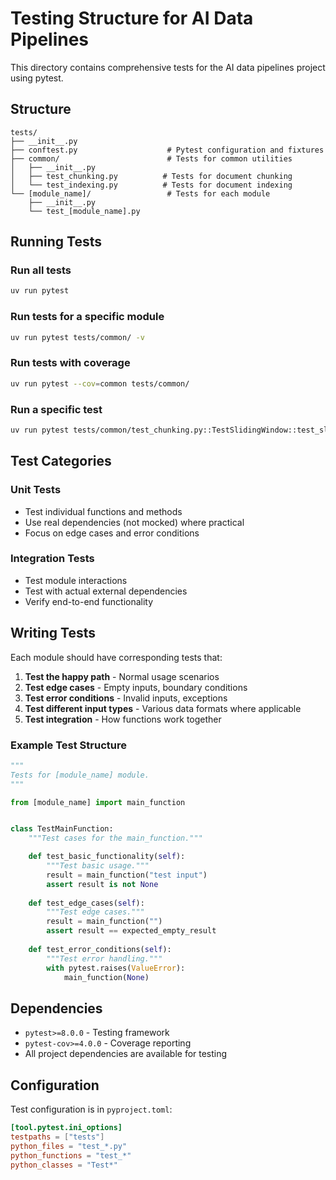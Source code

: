 # Testing Structure for AI Data Pipelines

This directory contains comprehensive tests for the AI data pipelines project using pytest.

## Structure

```
tests/
├── __init__.py
├── conftest.py                    # Pytest configuration and fixtures
├── common/                        # Tests for common utilities
│   ├── __init__.py
│   ├── test_chunking.py          # Tests for document chunking
│   └── test_indexing.py          # Tests for document indexing
└── [module_name]/                 # Tests for each module
    ├── __init__.py
    └── test_[module_name].py
```

## Running Tests

### Run all tests
```bash
uv run pytest
```

### Run tests for a specific module
```bash
uv run pytest tests/common/ -v
```

### Run tests with coverage
```bash
uv run pytest --cov=common tests/common/
```

### Run a specific test
```bash
uv run pytest tests/common/test_chunking.py::TestSlidingWindow::test_sliding_window_with_string -v
```

## Test Categories

### Unit Tests
- Test individual functions and methods
- Use real dependencies (not mocked) where practical
- Focus on edge cases and error conditions

### Integration Tests
- Test module interactions
- Test with actual external dependencies
- Verify end-to-end functionality

## Writing Tests

Each module should have corresponding tests that:

1. **Test the happy path** - Normal usage scenarios
2. **Test edge cases** - Empty inputs, boundary conditions
3. **Test error conditions** - Invalid inputs, exceptions
4. **Test different input types** - Various data formats where applicable
5. **Test integration** - How functions work together

### Example Test Structure

```python
"""
Tests for [module_name] module.
"""

from [module_name] import main_function


class TestMainFunction:
    """Test cases for the main_function."""

    def test_basic_functionality(self):
        """Test basic usage."""
        result = main_function("test input")
        assert result is not None
        
    def test_edge_cases(self):
        """Test edge cases."""
        result = main_function("")
        assert result == expected_empty_result
        
    def test_error_conditions(self):
        """Test error handling."""
        with pytest.raises(ValueError):
            main_function(None)
```

## Dependencies

- `pytest>=8.0.0` - Testing framework
- `pytest-cov>=4.0.0` - Coverage reporting
- All project dependencies are available for testing

## Configuration

Test configuration is in `pyproject.toml`:

```toml
[tool.pytest.ini_options]
testpaths = ["tests"]
python_files = "test_*.py"
python_functions = "test_*"
python_classes = "Test*"
```